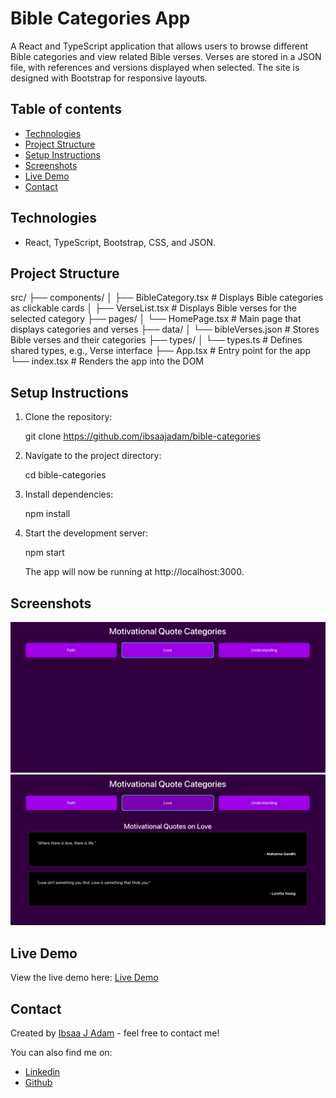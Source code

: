 # Bible Categories App

A React and TypeScript application that allows users to browse different Bible categories and view related Bible verses. Verses are stored in a JSON file, with references and versions displayed when selected. The site is designed with Bootstrap for responsive layouts.

## Table of contents

- [Technologies](#technologies)
- [Project Structure](#project-structure)
- [Setup Instructions](#setup-instructions)
- [Screenshots](#screenshots)
- [Live Demo](#live-demo)
- [Contact](#contact)

## Technologies

- React, TypeScript, Bootstrap, CSS, and JSON.

## Project Structure

src/
├── components/
│   ├── BibleCategory.tsx        # Displays Bible categories as clickable cards
│   ├── VerseList.tsx            # Displays Bible verses for the selected category
├── pages/
│   └── HomePage.tsx             # Main page that displays categories and verses
├── data/
│   └── bibleVerses.json         # Stores Bible verses and their categories
├── types/
│   └── types.ts                 # Defines shared types, e.g., Verse interface
├── App.tsx                      # Entry point for the app
└── index.tsx                    # Renders the app into the DOM

## Setup Instructions

1. Clone the repository:

   git clone https://github.com/ibsaajadam/bible-categories

2. Navigate to the project directory:

   cd bible-categories

3. Install dependencies:

   npm install

4. Start the development server:

   npm start

   The app will now be running at http://localhost:3000.

## Screenshots

![Screenshot One](public/img/screenshot-one.png)  
![Screenshot Two](public/img/screenshot-two.png)

## Live Demo

View the live demo here: [Live Demo](https://your-demo-link.com)

## Contact

Created by [Ibsaa J Adam](https://github.com/ibsaajadam) - feel free to contact me!

You can also find me on:

- [Linkedin](https://www.linkedin.com/in/ibsaajadam/)
- [Github](https://github.com/ibsaajadam)
